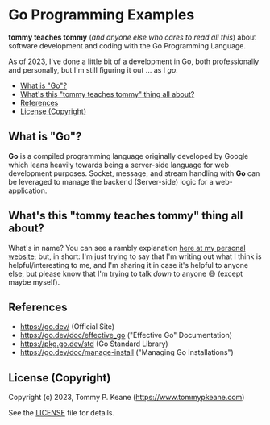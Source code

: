 # Go Programming Examples

__tommy teaches tommy__ (_and anyone else who cares to read all this_) about software development and coding with the Go Programming Language.

As of 2023, I've done a little bit of a development in Go, both professionally and personally, but I'm still figuring it out ... as I _go_.

<!-- MarkdownTOC -->

- [What is "Go"?](#what-is-go)
- [What's this "tommy teaches tommy" thing all about?](#whats-this-tommy-teaches-tommy-thing-all-about)
- [References](#references)
- [License \(Copyright\)](#license-copyright)

<!-- /MarkdownTOC -->

<a id="what-is-go"></a>
## What is "Go"?

__Go__ is a compiled programming language originally developed by Google which leans heavily towards being a server-side language for web development purposes. Socket, message, and stream handling with __Go__ can be leveraged to manage the backend (Server-side) logic for a web-application.

<a id="whats-this-tommy-teaches-tommy-thing-all-about"></a>
## What's this "tommy teaches tommy" thing all about?

What's in name? You can see a rambly explanation [here at my personal website](https://tommypkeane.com/about-tommy/tommy-teaches-tommy.html); but, in short: I'm just trying to say that I'm writing out what I think is helpful/interesting to me, and I'm sharing it in case it's helpful to anyone else, but please know that I'm trying to talk _down_ to anyone :smile: (except maybe myself).

</details>

<a id="references"></a>
## References

- https://go.dev/ (Official Site)
- https://go.dev/doc/effective_go ("Effective Go" Documentation)
- https://pkg.go.dev/std (Go Standard Library)
- https://go.dev/doc/manage-install ("Managing Go Installations")

<a id="license-copyright"></a>
## License (Copyright)

Copyright (c) 2023, Tommy P. Keane (https://www.tommypkeane.com)

See the [LICENSE](./LICENSE) file for details.
